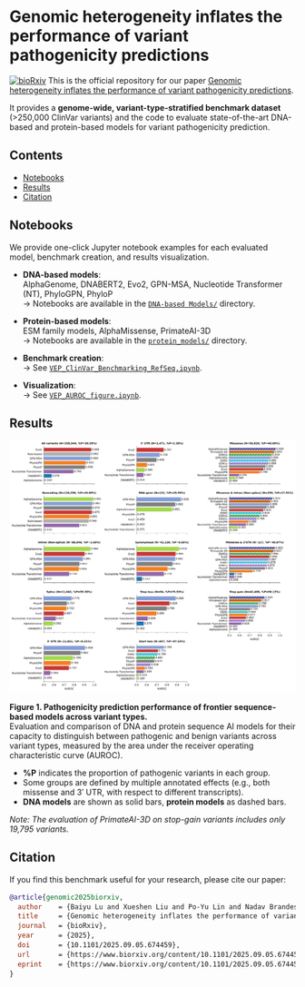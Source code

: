 # Genomic heterogeneity inflates the performance of variant pathogenicity predictions

[![bioRxiv](https://img.shields.io/badge/bioRxiv-Available-red)](https://www.biorxiv.org/content/10.1101/2025.09.05.674459v2)
This is the official repository for our paper [Genomic heterogeneity inflates the performance of variant pathogenicity predictions](https://www.biorxiv.org/content/10.1101/2025.09.05.674459v2).

It provides a **genome-wide, variant-type-stratified benchmark dataset** (>250,000 ClinVar variants) and the code to evaluate state-of-the-art DNA-based and protein-based models for variant pathogenicity prediction.

## Contents

- [Notebooks](#notebooks)
- [Results](#results)
- [Citation](#citation)

## Notebooks

We provide one-click Jupyter notebook examples for each evaluated model, benchmark creation, and results visualization.  

- **DNA-based models**:  
  AlphaGenome, DNABERT2, Evo2, GPN-MSA, Nucleotide Transformer (NT), PhyloGPN, PhyloP  
  → Notebooks are available in the [`DNA-based Models/`](DNA-based%20Models/) directory.  

- **Protein-based models**:  
  ESM family models, AlphaMissense, PrimateAI-3D  
  → Notebooks are available in the [`protein_models/`](protein_models/) directory.  

- **Benchmark creation**:  
  → See [`VEP_ClinVar_Benchmarking_RefSeq.ipynb`](VEP_ClinVar_Benchmarking_RefSeq.ipynb).  

- **Visualization**:  
  → See [`VEP_AUROC_figure.ipynb`](VEP_AUROC_figure.ipynb).


## Results

<p align="center">
  <img src="/Figure1.svg" alt="AUROC Results by Variant Type" width="900">
</p>

**Figure 1. Pathogenicity prediction performance of frontier sequence-based models across variant types.**  
Evaluation and comparison of DNA and protein sequence AI models for their capacity to distinguish between pathogenic and benign variants across variant types, measured by the area under the receiver operating characteristic curve (AUROC).  
- **%P** indicates the proportion of pathogenic variants in each group.  
- Some groups are defined by multiple annotated effects (e.g., both missense and 3′ UTR, with respect to different transcripts).  
- **DNA models** are shown as solid bars, **protein models** as dashed bars.  

*Note: The evaluation of PrimateAI-3D on stop-gain variants includes only 19,795 variants.*

## Citation

If you find this benchmark useful for your research, please cite our paper:

```bibtex
@article{genomic2025biorxiv,
  author    = {Baiyu Lu and Xueshen Liu and Po-Yu Lin and Nadav Brandes},
  title     = {Genomic heterogeneity inflates the performance of variant pathogenicity predictions},
  journal   = {bioRxiv},
  year      = {2025},
  doi       = {10.1101/2025.09.05.674459},
  url       = {https://www.biorxiv.org/content/10.1101/2025.09.05.674459v2},
  eprint    = {https://www.biorxiv.org/content/10.1101/2025.09.05.674459v2.full.pdf}
}
